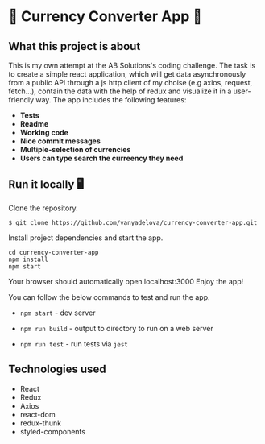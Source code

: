 # 💱  Currency Converter App 💱  

## What this project is about
This is my own attempt at the AB Solutions's coding challenge. The task is to create a simple react application, which will get data asynchronously from a public API through a js http client of my choise (e.g axios, request, fetch...), contain the data with the help of redux and visualize it in a user-friendly way. The app includes the following features:

- **Tests**
- **Readme**
- **Working code**
- **Nice commit messages**
- **Multiple-selection of currencies**
- **Users can type search the curreency they need**



## Run it locally 🖥

Clone the repository.
```
$ git clone https://github.com/vanyadelova/currency-converter-app.git
```
Install project dependencies and start the app.

```
cd currency-converter-app
npm install
npm start
```

Your browser should automatically open localhost:3000 Enjoy the app!

You can follow the below commands to test and run the app.

- `npm start` - dev server

- `npm run build` - output to directory to run on a web server

- `npm run test` - run tests via `jest`



## Technologies used

- React
- Redux
- Axios
- react-dom
- redux-thunk
- styled-components





